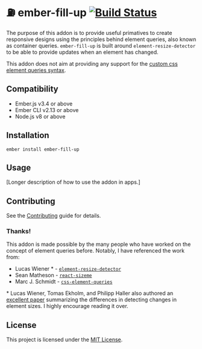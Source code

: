 ⛽️ ember-fill-up [![Build Status](https://travis-ci.org/chadian/ember-fill-up.svg?branch=master)](https://travis-ci.org/chadian/ember-fill-up)
==============================================================================

The purpose of this addon is to provide useful primatives to create responsive
designs using the principles behind element queries, also known as  container
queries. `ember-fill-up` is built around `element-resize-detector` to be able to provide updates when an element has changed.

This addon does not aim at providing any support for the [custom css element
queries syntax](https://tomhodgins.github.io/element-queries-spec/element-queries.html).


Compatibility
------------------------------------------------------------------------------

* Ember.js v3.4 or above
* Ember CLI v2.13 or above
* Node.js v8 or above


Installation
------------------------------------------------------------------------------

```
ember install ember-fill-up
```


Usage
------------------------------------------------------------------------------

[Longer description of how to use the addon in apps.]


Contributing
------------------------------------------------------------------------------

See the [Contributing](CONTRIBUTING.md) guide for details.



### Thanks!
This addon is made possible by the many people who have worked on the concept
of element queries before. Notably, I have referenced the work from:

* Lucas Wiener * - [`element-resize-detector`](https://github.com/wnr/element-resize-detector)
* Sean Matheson - [`react-sizeme`](https://github.com/ctrlplusb/react-sizeme)
* Marc J. Schmidt - [`css-element-queries`](https://github.com/marcj/css-element-queries)

\* Lucas Wiener, Tomas Ekholm, and Philipp Haller also authored an [excellent paper](https://arxiv.org/pdf/1511.01223v1.pdf) summarizing the differences in detecting changes in element sizes. I highly encourage reading it over.


License
------------------------------------------------------------------------------

This project is licensed under the [MIT License](LICENSE.md).
